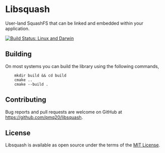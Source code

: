# Libsquash

User-land SquashFS that can be linked and embedded within your application.

[![Build Status: Linux and Darwin](https://travis-ci.org/pmq20/libsquash.svg?branch=master)](https://travis-ci.org/pmq20/libsquash)

## Building

On most systems you can build the library using the following commands,

        mkdir build && cd build
        cmake ..
        cmake --build .

## Contributing

Bug reports and pull requests are welcome on GitHub at https://github.com/pmq20/libsquash.

## License

Libsquash is available as open source under the terms of the [MIT License](http://opensource.org/licenses/MIT).
